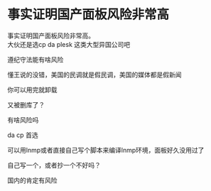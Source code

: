# 事实证明国产面板风险非常高


事实证明国产面板风险非常高。<br />
大伙还是选cp da plesk 这类大型异国公司吧

遵纪守法能有啥风险

懂王说的没错，美国的民调就是假民调，美国的媒体都是假新闻

你可以用完就卸载

又被删库了？

有啥风险吗<img id="aimg_R4B0z" onclick="zoom(this, this.src, 0, 0, 0)" class="zoom" src="https://cdn.jsdelivr.net/gh/hishis/forum-master/public/images/patch.gif" onmouseover="img_onmouseoverfunc(this)" onload="thumbImg(this)" border="0" alt="" />

da cp 首选

可以用lnmp或者直接自己写个脚本来编译lnmp环境，面板好久没用过了

自己写一个，或者抄一个不好吗？

国内的肯定有风险
